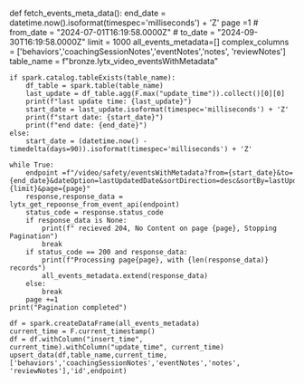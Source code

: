def fetch_events_meta_data():
    end_date = datetime.now().isoformat(timespec='milliseconds') + 'Z'
    page =1
    # from_date = "2024-07-01T16:19:58.0000Z"
    # to_date = "2024-09-30T16:19:58.0000Z"
    limit = 1000
    all_events_metadata=[]
    complex_columns = ['behaviors','coachingSessionNotes','eventNotes','notes', 'reviewNotes'] 
    table_name = f"bronze.lytx_video_eventsWithMetadata"
    

    if spark.catalog.tableExists(table_name):
        df_table = spark.table(table_name)
        last_update = df_table.agg(F.max("update_time")).collect()[0][0]
        print(f"last update time: {last_update}")
        start_date = last_update.isoformat(timespec='milliseconds') + 'Z'
        print(f"start date: {start_date}")
        print(f"end date: {end_date}")
    else:
        start_date = (datetime.now() - timedelta(days=90)).isoformat(timespec='milliseconds') + 'Z'
    
    while True:
        endpoint =f"/video/safety/eventsWithMetadata?from={start_date}&to={end_date}&dateOption=lastUpdatedDate&sortDirection=desc&sortBy=lastUpdatedDate&includeSubgroups=true&limit={limit}&page={page}"
        response,response_data = lytx_get_repoonse_from_event_api(endpoint)
        status_code = response.status_code
        if response_data is None:
            print(f" recieved 204, No Content on page {page}, Stopping Pagination")
            break
        if status_code == 200 and response_data:
            print(f"Processing page{page}, with {len(response_data)} records")
            all_events_metadata.extend(response_data)
        else:
            break
        page +=1
    print("Pagination completed")

    df = spark.createDataFrame(all_events_metadata) 
    current_time = F.current_timestamp()
    df = df.withColumn("insert_time", current_time).withColumn("update_time", current_time)
    upsert_data(df,table_name,current_time,['behaviors','coachingSessionNotes','eventNotes','notes', 'reviewNotes'],'id',endpoint)
